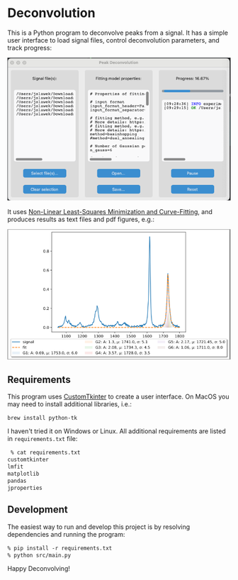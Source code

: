 # Deconvolution
This is a Python program to deconvolve peaks from a signal. It has a simple user interface to load signal
files, control deconvolution parameters, and track progress:

![Screenshot1](resources/Screenshot1.png "Screenshot1")

It uses [Non-Linear Least-Squares Minimization and Curve-Fitting](https://lmfit.github.io//lmfit-py/),
and produces results as text files and pdf figures, e.g.:

![Screenshot2](resources/Screenshot2.png "Screenshot2")

## Requirements

This program uses [CustomTkinter](https://customtkinter.tomschimansky.com/) to create a user interface. On MacOS you
may need to install additional libraries, i.e.:
```commandline
brew install python-tk
```

I haven't tried it on Windows or Linux. All additional requirements are listed in `requirements.txt` file:

```commandline
 % cat requirements.txt 
customtkinter
lmfit
matplotlib
pandas
jproperties
```

## Development

The easiest way to run and develop this project is by resolving dependencies and running the program:
```commandline
% pip install -r requirements.txt
% python src/main.py
```

Happy Deconvolving!